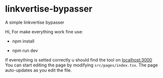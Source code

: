 # linkvertise-bypasser
A simple linkvertise bypasser

Hi,
For make everything work fine use:

- npm install

- npm run dev


If evereything is setted correctly u should find the tool on [localhost:3000](http://localhost:3000)
You can start editing the page by modifying `src/pages/index.tsx`. The page auto-updates as you edit the file.
